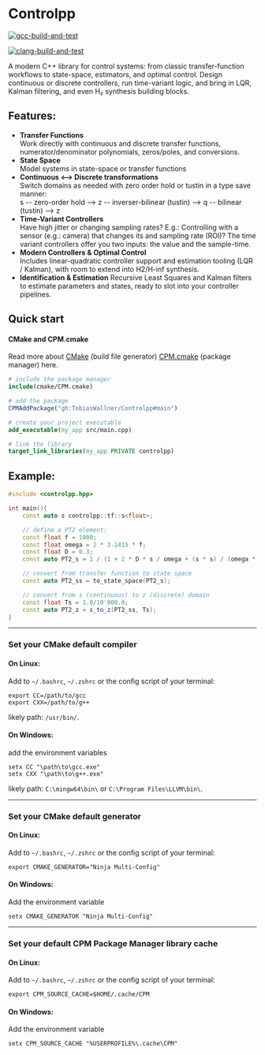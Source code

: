 Controlpp
=========

[![gcc-build-and-test](https://github.com/TobiasWallner/Controlpp/actions/workflows/test_with_gcc.yml/badge.svg)](https://github.com/TobiasWallner/Controlpp/actions/workflows/test_with_gcc.yml)

[![clang-build-and-test](https://github.com/TobiasWallner/Controlpp/actions/workflows/test_with_clang.yml/badge.svg)](https://github.com/TobiasWallner/Controlpp/actions/workflows/test_with_clang.yml)

A modern C++ library for control systems: from classic transfer-function workflows to state-space, estimators, and optimal control. Design continuous or discrete controllers, run time-variant logic, and bring in LQR, Kalman filtering, and even H₂ synthesis building blocks.

Features:
---------

- **Transfer Functions**  
  Work directly with continuous and discrete transfer functions, numerator/denominator polynomials, zeros/poles, and conversions.
- **State Space**  
  Model systems in state-space or transfer functions
- **Continuous <--> Discrete transformations**  
  Switch domains as needed with zero order hold or tustin in a type save manner:  
  s -- zero-order hold --> z -- inverser-bilinear (tustin) --> q -- bilinear (tustin) --> z
- **Time-Variant Controllers**  
  Have high jitter or changing sampling rates? E.g.: Controlling with a sensor (e.g.: camera) that changes its and sampling rate (ROI)?
  The time variant controllers offer you two inputs: the value and the sample-time.
- **Modern Controllers & Optimal Control**  
  Includes linear-quadratic controller support and estimation tooling (LQR / Kalman), with room to extend into H2/H-inf synthesis.
- **Identification & Estimation**
  Recursive Least Squares and Kalman filters to estimate parameters and states, ready to slot into your controller pipelines.

Quick start
----

#### CMake and CPM.cmake

Read more about [CMake](https://cmake.org/) (build file generator) [CPM.cmake](https://github.com/cpm-cmake/CPM.cmake) (package manager) here.

```cmake
# include the package manager
include(cmake/CPM.cmake)

# add the package
CPMAddPackage("gh:TobiasWallner/Controlpp#main")

# create your project executable
add_executable(my_app src/main.cpp)

# link the library
target_link_libraries(my_app PRIVATE controlpp)
```

Example:
--------

```cpp
#include <controlpp.hpp>

int main(){
    const auto s controlpp::tf::s<float>;

    // define a PT2 element:
    const float f = 1000;
    const float omega = 2 * 3.1415 * f;
    const float D = 0.3;
    const auto PT2_s = 1 / (1 + 2 * D * s / omega + (s * s) / (omega * omega));

    // convert from transfer function to state space
    const auto PT2_ss = to_state_space(PT2_s);

    // convert from s (continuous) to z (discrete) domain
    const float Ts = 1.0/10'000.0;
    const auto PT2_z = s_to_z(PT2_ss, Ts);
}

```

----

### Set your CMake default compiler

#### On Linux:
Add to `~/.bashrc`, `~/.zshrc` or the config script of your terminal:
```
export CC=/path/to/gcc
export CXX=/path/to/g++
```

likely path: `/usr/bin/`.

#### On Windows:
add the environment variables
```
setx CC "\path\to\gcc.exe"
setx CXX "\path\to\g++.exe"
```

likely path: `C:\mingw64\bin\` or `C:\Program Files\LLVM\bin\`.

----

###  Set your CMake default generator

#### On Linux:
Add to `~/.bashrc`, `~/.zshrc` or the config script of your terminal:
```
export CMAKE_GENERATOR="Ninja Multi-Config"
```

#### On Windows:
Add the environment variable
```
setx CMAKE_GENERATOR "Ninja Multi-Config"
```

----

### Set your default CPM Package Manager library cache

#### On Linux:
Add to `~/.bashrc`, `~/.zshrc` or the config script of your terminal:
```
export CPM_SOURCE_CACHE=$HOME/.cache/CPM
```

#### On Windows:
Add the environment variable
```
setx CPM_SOURCE_CACHE "%USERPROFILE%\.cache\CPM"
```